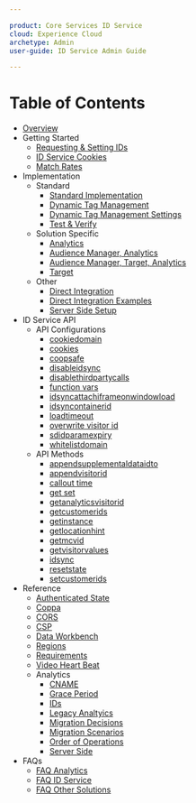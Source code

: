 ```yaml
---

product: Core Services ID Service
cloud: Experience Cloud
archetype: Admin
user-guide: ID Service Admin Guide

---
```


# Table of Contents

+ [Overview](overview.md)
+ Getting Started
    + [Requesting & Setting IDs](getting-started/getting-started-id-request.md)
    + [ID Service Cookies](getting-started/getting-started-cookies.md)
    + [Match Rates](getting-started/getting-started-match-rates.md)
+ Implementation
    + Standard 
        + [Standard Implementation](implementation/implementation-standard/standard.md)
        + [Dynamic Tag Management](implementation/implementation-standard/dtm.md)
        + [Dynamic Tag Management Settings](implementation/implementation-standard/dtm-settings.md)
        + [Test & Verify](implementation/implementation-standard/test-verify.md)
    + Solution Specific
        + [Analytics](implementation/implementation-solution-specific/implementation-solution-specific-analytics.md)
        + [Audience Manager, Analytics](implementation/implementation-solution-specific/implementation-solution-specific-aam-analytics.md)
        + [Audience Manager, Target, Analytics](implementation/implementation-solution-specific/implementation-solution-specific-aam-analytics-target.md)
        + [Target](implementation/implementation-solution-specific/implementation-solution-specific-target.md)
    + Other
        + [Direct Integration](implementation/implementation-other/implementation-other-direct-integration.md)
        + [Direct Integration Examples](implementation/implementation-other/implementation-other-direct-integration-examples.md)
        + [Server Side Setup](implementation/implementation-other/implementation-other-setup-server-side.md)
+ ID Service API
    + API Configurations
        + [cookiedomain](id-service-api/id-service-api-configurations/id-service-api-configurations-cookiedomain.md)
        + [cookies](id-service-api/id-service-api-configurations/id-service-api-configurations-cookies.md)
        + [coopsafe](id-service-api/id-service-api-configurations/id-service-api-configurations-coopsafe.md)
        + [disableidsync](id-service-api/id-service-api-configurations/id-service-api-configurations-disableidsync.md)
        + [disablethirdpartycalls](id-service-api/id-service-api-configurations/id-service-api-configurations-disablethirdpartycalls.md)
        + [function vars](id-service-api/id-service-api-configurations/id-service-api-configurations-function-vars.md)
        + [idsyncattachiframeonwindowload](id-service-api/id-service-api-configurations/id-service-api-configurations-idsyncattachiframeonwindowload.md)
        + [idsyncontainerid](id-service-api/id-service-api-configurations/id-service-api-configurations-idsyncontainerid.md)
        + [loadtimeout](id-service-api/id-service-api-configurations/id-service-api-configurations-loadtimeout.md)
        + [overwrite visitor id](id-service-api/id-service-api-configurations-overwrite-visitor-id.md)
        + [sdidparamexpiry](id-service-api/id-service-api-configurations/id-service-api-configurations-sdidparamexpiry.md)
        + [whitelistdomain](id-service-api/id-service-api-configurations/id-service-api-configurations-whitelistdomain.md)
    + API Methods
        + [appendsupplementaldataidto](id-service-api/id-service-api-methods/id-service-api-methods-appendsupplementaldataidto.md)
        + [appendvisitorid](id-service-api/id-service-api-methods/id-service-api-methods-appendvisitorid.md)
        + [callout time](id-service-api/id-service-api-methods/id-service-api-methods-callout-time.md)
        + [get set](id-service-api/id-service-api-methods/id-service-api-methods-get-set.md)
        + [getanalyticsvisitorid](id-service-api/id-service-api-methods/id-service-api-methods-getanalyticsvisitorid.md)
        + [getcustomerids](id-service-api/id-service-api-methods/id-service-api-methods-getcustomerids.md)
        + [getinstance](id-service-api/id-service-api-methods/id-service-api-methods-getinstance.md)
        + [getlocationhint](id-service-api/id-service-api-methods/id-service-api-methods-getlocationhint.md)
        + [getmcvid](id-service-api/id-service-api-methods/id-service-api-methods-getmcvid.md)
        + [getvisitorvalues](id-service-api/id-service-api-methods/id-service-api-methods-getvisitorvalues.md)
        + [idsync](id-service-api/id-service-api-methods/id-service-api-methods-idsync.md)
        + [resetstate](id-service-api/id-service-api-methods/id-service-api-methods-resetstate.md)
        + [setcustomerids](id-service-api/id-service-api-methods/id-service-api-methods-setcustomerids.md)
+ Reference
    + [Authenticated State](reference/reference-authenticated-state.md)
    + [Coppa](reference/reference-authenticated-coppa.md)
    + [CORS](reference/reference-authenticated-cors.md)
    + [CSP](reference/reference-authenticated-csp.md)
    + [Data Workbench](reference/reference-authenticated-dwb.md)
    + [Regions](reference/reference-authenticated-regions.md)
    + [Requirements](reference/reference-authenticated-requirements.md)
    + [Video Heart Beat](reference/reference-authenticated-video-heartbeat.md)    
    + Analytics
        + [CNAME](reference/reference-analytics/reference-analytics-cname.md)
        + [Grace Period](reference/reference-analytics/reference-analytics-grace.md)
        + [IDs](reference/reference-analytics/reference-analytics-ids.md)
        + [Legacy Analtyics](reference/reference-analytics/reference-analytics-legacy.md)
        + [Migration Decisions](reference/reference-analytics/reference-analytics-migration-decisions.md)
        + [Migration Scenarios](reference/reference-analytics/reference-analytics-migration-scenarios.md)
        + [Order of Operations](reference/reference-analytics/reference-analytics-order-operations.md)
        + [Server Side](reference/reference-analytics/reference-analytics-server-side.md)      
+ FAQs
    + [FAQ Analytics](faqs/faqs-analytics.md)
    + [FAQ ID Service](faqs/faqs-id-service.md)
    + [FAQ Other Solutions](faqs/faqs-other-solutions.md)
    
    
